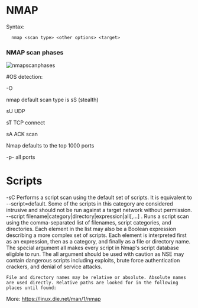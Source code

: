 # NMAP


Syntax:

      nmap <scan type> <other options> <target>

### NMAP scan phases

![nmapscanphases](https://user-images.githubusercontent.com/46513413/70617693-317aa680-1bdf-11ea-9498-ae16f11faced.png)



#OS detection:

 -O

nmap default scan type is sS (stealth)

  sU UDP
  
  sT TCP connect
  
  sA ACK scan


Nmap defaults to the top 1000 ports

 -p- all ports
 
 # Scripts
 
 -sC 
     Performs a script scan using the default set of scripts. It is equivalent to --script=default. Some of the scripts in this category are considered intrusive and should not be run against a target network without permission. 
--script filename|category|directory|expression|all[,...] .
    Runs a script scan using the comma-separated list of filenames, script categories, and directories. Each element in the list may also be a Boolean expression describing a more complex set of scripts. Each element is interpreted first as an expression, then as a category, and finally as a file or directory name. The special argument all makes every script in Nmap's script database eligible to run. The all argument should be used with caution as NSE may contain dangerous scripts including exploits, brute force authentication crackers, and denial of service attacks.

    File and directory names may be relative or absolute. Absolute names are used directly. Relative paths are looked for in the following places until found: 
 
 
 
 
 More: https://linux.die.net/man/1/nmap
